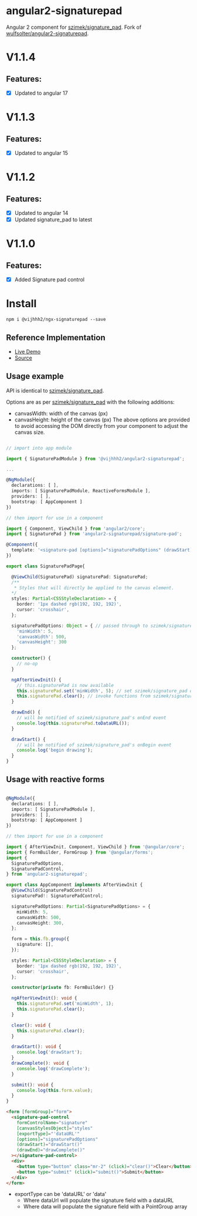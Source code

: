 # angular2-signaturepad

Angular 2 component for [szimek/signature_pad](https://www.npmjs.com/package/signature_pad).
Fork of [wulfsolter/angular2-signaturepad](https://www.npmjs.com/package/angular2-signaturepad).

# V1.1.4
  ## Features:
  - [x] Updated to angular 17

# V1.1.3
  ## Features:
  - [x] Updated to angular 15
  
# V1.1.2
  ## Features:
  - [x] Updated to angular 14
  - [x] Updated signature_pad to latest

# V1.1.0
  ## Features:
  - [x] Added Signature pad control
# Install 

`npm i @vijhhh2/ngx-signaturepad --save`

## Reference Implementation

- [Live Demo](http://lathonez.com/angular2-signaturepad-demo/)
- [Source](https://github.com/lathonez/angular2-signaturepad-demo)

## Usage example

API is identical to [szimek/signature_pad](https://www.npmjs.com/package/signature_pad).

Options are as per [szimek/signature_pad](https://www.npmjs.com/package/signature_pad) with the following additions:

- canvasWidth: width of the canvas (px)
- canvasHeight: height of the canvas (px)
  The above options are provided to avoid accessing the DOM directly from your component to adjust the canvas size.

```typescript

// import into app module

import { SignaturePadModule } from '@vijhhh2/angular2-signaturepad';

...

@NgModule({
  declarations: [ ],
  imports: [ SignaturePadModule, ReactiveFormsModule ],
  providers: [ ],
  bootstrap: [ AppComponent ]
})

// then import for use in a component

import { Component, ViewChild } from 'angular2/core';
import { SignaturePad } from 'angular2-signaturepad/signature-pad';

@Component({
  template: '<signature-pad [options]="signaturePadOptions" (drawStart)="drawStart()" [canvasStylesObject]="styles" (drawEnd)="drawEnd()"></signature-pad>'
})

export class SignaturePadPage{

  @ViewChild(SignaturePad) signaturePad: SignaturePad;
  /**
   * Styles that will directly be applied to the canvas element.
  */
  styles: Partial<CSSStyleDeclaration> = {
    border: '1px dashed rgb(192, 192, 192)',
    cursor: 'crosshair',
  };

  signaturePadOptions: Object = { // passed through to szimek/signature_pad constructor
    'minWidth': 5,
    'canvasWidth': 500,
    'canvasHeight': 300
  };

  constructor() {
    // no-op
  }

  ngAfterViewInit() {
    // this.signaturePad is now available
    this.signaturePad.set('minWidth', 5); // set szimek/signature_pad options at runtime
    this.signaturePad.clear(); // invoke functions from szimek/signature_pad API
  }

  drawEnd() {
    // will be notified of szimek/signature_pad's onEnd event
    console.log(this.signaturePad.toDataURL());
  }

  drawStart() {
    // will be notified of szimek/signature_pad's onBegin event
    console.log('begin drawing');
  }
}
```

## Usage with reactive forms

``` typescript

@NgModule({
  declarations: [ ],
  imports: [ SignaturePadModule ],
  providers: [ ],
  bootstrap: [ AppComponent ]
})

// then import for use in a component

import { AfterViewInit, Component, ViewChild } from '@angular/core';
import { FormBuilder, FormGroup } from '@angular/forms';
import {
  SignaturePadOptions,
  SignaturePadControl,
} from 'angular2-signaturepad';

export class AppComponent implements AfterViewInit {
  @ViewChild(SignaturePadControl)
  signaturePad!: SignaturePadControl;

  signaturePadOptions: Partial<SignaturePadOptions> = {
    minWidth: 5,
    canvasWidth: 500,
    canvasHeight: 300,
  };

  form = this.fb.group({
    signature: [],
  });

  styles: Partial<CSSStyleDeclaration> = {
    border: '1px dashed rgb(192, 192, 192)',
    cursor: 'crosshair',
  };

  constructor(private fb: FormBuilder) {}

  ngAfterViewInit(): void {
    this.signaturePad.set('minWidth', 1);
    this.signaturePad.clear();
  }

  clear(): void {
    this.signaturePad.clear();
  }

  drawStart(): void {
    console.log('drawStart');
  }
  drawComplete(): void {
    console.log('drawComplete');
  }

  submit(): void {
    console.log(this.form.value);
  }
}

```

``` html
<form [formGroup]="form">
  <signature-pad-control
    formControlName="signature"
    [canvasStylesObject]="styles"
    [exportType]="'dataURL'"
    [options]="signaturePadOptions"
    (drawStart)="drawStart()"
    (drawEnd)="drawComplete()"
  ></signature-pad-control>
  <div>
    <button type="button" class="mr-2" (click)="clear()">Clear</button>
    <button type="submit" (click)="submit()">Submit</button>
  </div>
</form>
```

* exportType can be 'dataURL' or 'data'
  * Where dataUrl will populate the signature field with a dataURL
  * Where data will populate the signature field with a PointGroup array

